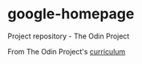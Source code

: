 # google-homepage
Project repository - The Odin Project

From The Odin Project's [curriculum](http://www.theodinproject.com/web-development-101/html-css)

